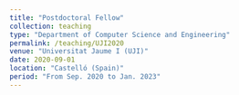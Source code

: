 ```yaml
---
title: "Postdoctoral Fellow"
collection: teaching
type: "Department of Computer Science and Engineering"
permalink: /teaching/UJI2020
venue: "Universitat Jaume I (UJI)"
date: 2020-09-01
location: "Castelló (Spain)"
period: "From Sep. 2020 to Jan. 2023"
---
```


